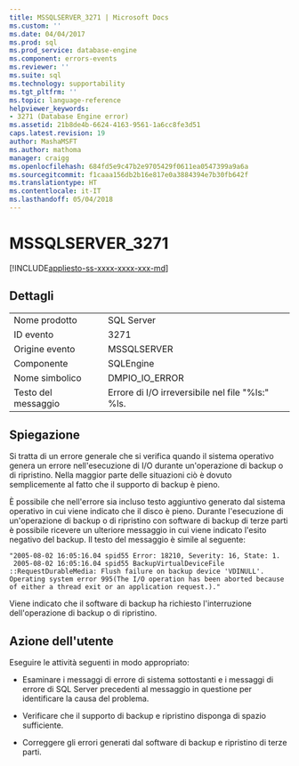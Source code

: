 ```yaml
---
title: MSSQLSERVER_3271 | Microsoft Docs
ms.custom: ''
ms.date: 04/04/2017
ms.prod: sql
ms.prod_service: database-engine
ms.component: errors-events
ms.reviewer: ''
ms.suite: sql
ms.technology: supportability
ms.tgt_pltfrm: ''
ms.topic: language-reference
helpviewer_keywords:
- 3271 (Database Engine error)
ms.assetid: 21b8de4b-6624-4163-9561-1a6cc8fe3d51
caps.latest.revision: 19
author: MashaMSFT
ms.author: mathoma
manager: craigg
ms.openlocfilehash: 684fd5e9c47b2e9705429f0611ea0547399a9a6a
ms.sourcegitcommit: f1caaa156db2b16e817e0a3884394e7b30fb642f
ms.translationtype: HT
ms.contentlocale: it-IT
ms.lasthandoff: 05/04/2018
---
```

# <a name="mssqlserver3271"></a>MSSQLSERVER_3271
[!INCLUDE[appliesto-ss-xxxx-xxxx-xxx-md](../../includes/appliesto-ss-xxxx-xxxx-xxx-md.md)]
  
## <a name="details"></a>Dettagli  
  
|||  
|-|-|  
|Nome prodotto|SQL Server|  
|ID evento|3271|  
|Origine evento|MSSQLSERVER|  
|Componente|SQLEngine|  
|Nome simbolico|DMPIO_IO_ERROR|  
|Testo del messaggio|Errore di I/O irreversibile nel file "%ls:" %ls.|  
  
## <a name="explanation"></a>Spiegazione  
Si tratta di un errore generale che si verifica quando il sistema operativo genera un errore nell'esecuzione di I/O durante un'operazione di backup o di ripristino. Nella maggior parte delle situazioni ciò è dovuto semplicemente al fatto che il supporto di backup è pieno.  
  
È possibile che nell'errore sia incluso testo aggiuntivo generato dal sistema operativo in cui viene indicato che il disco è pieno. Durante l'esecuzione di un'operazione di backup o di ripristino con software di backup di terze parti è possibile ricevere un ulteriore messaggio in cui viene indicato l'esito negativo del backup. Il testo del messaggio è simile al seguente:  
  
```  
"2005-08-02 16:05:16.04 spid55 Error: 18210, Severity: 16, State: 1.  
 2005-08-02 16:05:16.04 spid55 BackupVirtualDeviceFile  
::RequestDurableMedia: Flush failure on backup device 'VDINULL'.   
Operating system error 995(The I/O operation has been aborted because   
of either a thread exit or an application request.)."  
```  
  
Viene indicato che il software di backup ha richiesto l'interruzione dell'operazione di backup o di ripristino.  
  
## <a name="user-action"></a>Azione dell'utente  
Eseguire le attività seguenti in modo appropriato:  
  
-   Esaminare i messaggi di errore di sistema sottostanti e i messaggi di errore di SQL Server precedenti al messaggio in questione per identificare la causa del problema.  
  
-   Verificare che il supporto di backup e ripristino disponga di spazio sufficiente.  
  
-   Correggere gli errori generati dal software di backup e ripristino di terze parti.  
  
